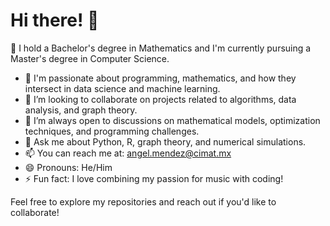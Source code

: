 # Hi there! 👋 
🔭 I hold a Bachelor's degree in Mathematics and I'm currently pursuing a Master's degree in Computer Science.
- 🌱 I'm passionate about programming, mathematics, and how they intersect in data science and machine learning.
- 👯 I’m looking to collaborate on projects related to algorithms, data analysis, and graph theory.
- 🤔 I’m always open to discussions on mathematical models, optimization techniques, and programming challenges.
- 💬 Ask me about Python, R, graph theory, and numerical simulations.
- 📫 You can reach me at: angel.mendez@cimat.mx
- 😄 Pronouns: He/Him
- ⚡ Fun fact: I love combining my passion for music with coding!

Feel free to explore my repositories and reach out if you'd like to collaborate!

